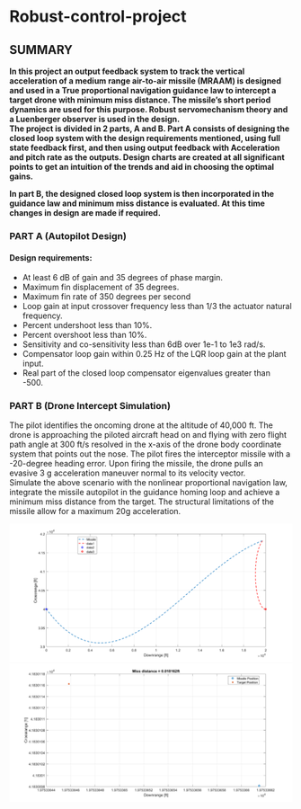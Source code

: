 # Robust-control-project

## SUMMARY
**In this project an output feedback system to track the vertical acceleration of a medium range air-to-air missile (MRAAM) is
designed and used in a True proportional navigation guidance law to intercept a target drone
with minimum miss distance. The missile’s short period dynamics are used for this purpose.
Robust servomechanism theory and a Luenberger observer is used in the design.   
The project is divided in 2 parts, A and B. Part A consists of designing the closed loop
system with the design requirements mentioned, using full state feedback first, and then using
output feedback with Acceleration and pitch rate as the outputs. Design charts are created at all significant points to get an intuition of the trends and aid in choosing the optimal gains.**

**In part B, the designed closed loop system is then incorporated in the guidance law and
minimum miss distance is evaluated. At this time changes in design are made if required.**

###  PART A (Autopilot Design)
#### Design requirements:
* At least 6 dB of gain and 35 degrees of phase margin.
* Maximum fin displacement of 35 degrees.
* Maximum fin rate of 350 degrees per second
* Loop gain at input crossover frequency less than 1/3 the actuator natural frequency.
* Percent undershoot less than 10%.
* Percent overshoot less than 10%.
* Sensitivity and co-sensitivity less than 6dB over 1e-1 to 1e3 rad/s.
* Compensator loop gain within 0.25 Hz of the LQR loop gain at the plant input.
* Real part of the closed loop compensator eigenvalues greater than -500.  
<!---->
### PART B (Drone Intercept Simulation)
The pilot identifies the oncoming drone at the altitude of 40,000 ft. The drone is approaching the 
piloted aircraft head on and flying with zero flight path angle at 300 ft/s resolved in the x-axis of 
the drone body coordinate system that points out the nose. The pilot fires the interceptor missile 
with a -20-degree heading error. Upon firing the missile, the drone pulls an evasive 3 g 
acceleration maneuver normal to its velocity vector. <br/>
Simulate the above scenario with the nonlinear proportional navigation law, integrate the missile autopilot in the guidance homing loop and achieve a minimum miss distance from the target. The structural limitations of the missile allow for a maximum 20g acceleration.
<!---->
![](images/missile.png) <br/>
![](images/miss2.png) <br/>


